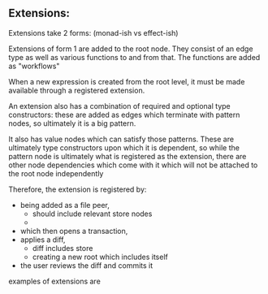 Extensions:
---
Extensions take 2 forms:  (monad-ish vs effect-ish)


Extensions of form 1 are added to the root node.  They consist of an edge type as well as various functions to and from that.
The functions are added as "workflows"

When a new expression is created from the root level, it must be made available through a registered extension.  

An extension also has a combination of required and optional type constructors: these are added as edges which terminate with 
pattern nodes, so ultimately it is a big pattern. 



It also has value nodes which can satisfy those patterns.  These are ultimately type constructors upon which it is dependent, so while the pattern node
is ultimately what is registered as the extension, there are other node dependencies which come with it which will not be attached to the root node independently

Therefore, the extension is registered by:
- being added as a file peer, 
    - should include relevant store nodes
    - 
- which then opens a transaction, 
- applies a diff,
  - diff includes store
  - creating a new root which includes itself
- the user reviews the diff and commits it

examples of extensions are


